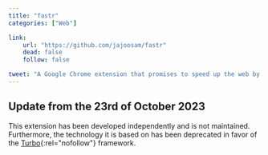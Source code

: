 ```yaml
---
title: "fastr"
categories: ["Web"]

link:
    url: "https://github.com/jajoosam/fastr"
    dead: false
    follow: false

tweet: "A Google Chrome extension that promises to speed up the web by only loading new contents when navigating."
---
```


## Update from the 23rd of October 2023

This extension has been developed independently and is not maintained. Furthermore, the technology it is based on has
been deprecated in favor of the [Turbo](https://github.com/hotwired/turbo){:rel="nofollow"} framework.
